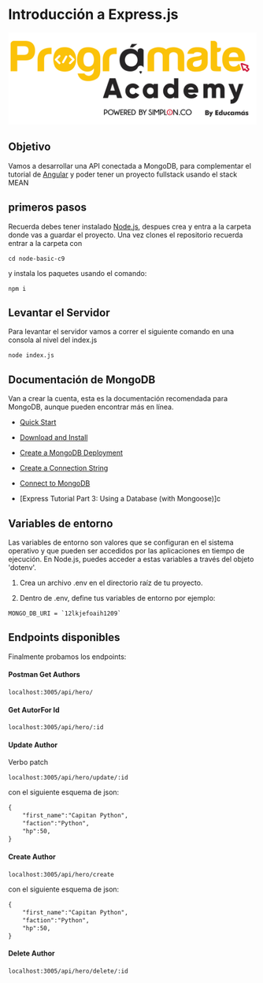 # Introducción a Express.js

<img src="img/programate-academy.png" alt="Logo Programate">

## Objetivo

Vamos a desarrollar una API conectada a MongoDB, para complementar el tutorial de [Angular](https://angular.io/tutorial/tour-of-heroes) y poder tener un proyecto fullstack usando el stack MEAN

## primeros pasos
Recuerda debes tener instalado [Node.js](https://nodejs.org/en/download), despues crea y entra a la carpeta donde vas a guardar el proyecto. Una vez clones el repositorio recuerda entrar a la carpeta con

```
cd node-basic-c9
```
y instala los paquetes usando el comando:

```
npm i
```


## Levantar el Servidor


Para levantar el servidor vamos a correr el siguiente comando en una consola al nivel del index.js
```
node index.js
```

## Documentación de MongoDB

Van a crear la cuenta, esta es la documentación recomendada para MongoDB, aunque pueden encontrar más en línea.

* [Quick Start](https://www.mongodb.com/docs/drivers/node/current/quick-start/#quick-start) 
* [Download and Install](https://www.mongodb.com/docs/drivers/node/current/quick-start/download-and-install/)

* [Create a MongoDB Deployment](https://www.mongodb.com/docs/drivers/node/current/quick-start/create-a-deployment/)

* [Create a Connection String](https://www.mongodb.com/docs/drivers/node/current/quick-start/create-a-connection-string/#create-a-connection-string)
* [Connect to MongoDB](https://www.mongodb.com/docs/drivers/node/current/quick-start/connect-to-mongodb/)

* [Express Tutorial Part 3: Using a Database (with Mongoose)]c

## Variables de entorno

Las variables de entorno son valores que se configuran en el sistema operativo y que pueden ser accedidos por las aplicaciones en tiempo de ejecución. En Node.js, puedes acceder a estas variables a través del objeto 'dotenv'.

1. Crea un archivo .env en el directorio raíz de tu proyecto.

2. Dentro de .env, define tus variables de entorno por ejemplo:

```
MONGO_DB_URI = `12lkjefoaih1209`
```
## Endpoints disponibles


Finalmente probamos los endpoints:
#### Postman Get Authors
```
localhost:3005/api/hero/
```

#### Get AutorFor Id
```
localhost:3005/api/hero/:id
```

#### Update Author
Verbo patch
```
localhost:3005/api/hero/update/:id
```
con el siguiente esquema de json:
```
{
    "first_name":"Capitan Python",
    "faction":"Python",
    "hp":50,
}
```

#### Create Author
```
localhost:3005/api/hero/create
```
con el siguiente esquema de json:
```
{
    "first_name":"Capitan Python",
    "faction":"Python",
    "hp":50,
}
```

#### Delete Author
```
localhost:3005/api/hero/delete/:id
```

